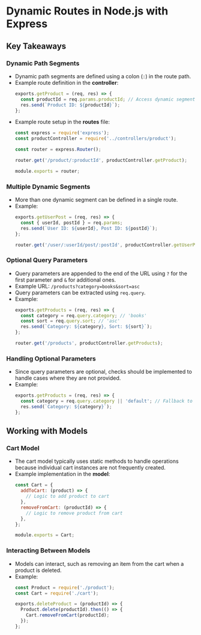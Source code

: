 # Dynamic Routes in Node.js with Express

## Key Takeaways

### Dynamic Path Segments
- Dynamic path segments are defined using a colon (`:`) in the route path.
- Example route definition in the **controller**:
  ```javascript
  exports.getProduct = (req, res) => {
    const productId = req.params.productId; // Access dynamic segment
    res.send(`Product ID: ${productId}`);
  };
  ```
- Example route setup in the **routes** file:
  ```javascript
  const express = require('express');
  const productController = require('../controllers/product');
  
  const router = express.Router();

  router.get('/product/:productId', productController.getProduct);

  module.exports = router;
  ```

### Multiple Dynamic Segments
- More than one dynamic segment can be defined in a single route.
- Example:
  ```javascript
  exports.getUserPost = (req, res) => {
    const { userId, postId } = req.params;
    res.send(`User ID: ${userId}, Post ID: ${postId}`);
  };
  ```
  ```javascript
  router.get('/user/:userId/post/:postId', productController.getUserPost);
  ```

### Optional Query Parameters
- Query parameters are appended to the end of the URL using `?` for the first parameter and `&` for additional ones.
- Example URL: `/products?category=books&sort=asc`
- Query parameters can be extracted using `req.query`.
- Example:
  ```javascript
  exports.getProducts = (req, res) => {
    const category = req.query.category; // 'books'
    const sort = req.query.sort; // 'asc'
    res.send(`Category: ${category}, Sort: ${sort}`);
  };
  ```
  ```javascript
  router.get('/products', productController.getProducts);
  ```

### Handling Optional Parameters
- Since query parameters are optional, checks should be implemented to handle cases where they are not provided.
- Example:
  ```javascript
  exports.getProducts = (req, res) => {
    const category = req.query.category || 'default'; // Fallback to 'default'
    res.send(`Category: ${category}`);
  };
  ```

## Working with Models

### Cart Model
- The cart model typically uses static methods to handle operations because individual cart instances are not frequently created.
- Example implementation in the **model**:
  ```javascript
  const Cart = {
    addToCart: (product) => {
      // Logic to add product to cart
    },
    removeFromCart: (productId) => {
      // Logic to remove product from cart
    },
  };

  module.exports = Cart;
  ```

### Interacting Between Models
- Models can interact, such as removing an item from the cart when a product is deleted.
- Example:
  ```javascript
  const Product = require('./product');
  const Cart = require('./cart');

  exports.deleteProduct = (productId) => {
    Product.delete(productId).then(() => {
      Cart.removeFromCart(productId);
    });
  };
  ```
